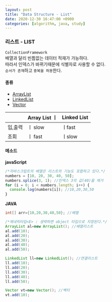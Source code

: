 ```yaml
---
layout: post
title: "Data Structure - List"
date: 2020-12-30 16:47:00 +0900
categories: [algorithm, java, study]
---
```


### 리스트 - LIST

`CollectionFramework`<br>
배열과 달리 빈틈없는 데이터 적재가 가능하다. <br>
따라서 인덱스가 바뀌기때문에 식별자로 사용할 수 없다.<br>
`순서가 존재`하고 `중복을 허용`한다.<br>

#### 종류

- [ArrayList](https://jaeeunzzang.github.io/algorithm/java/study/2020/12/31/arraylist.html)
- [LinkedList](https://jaeeunzzang.github.io//algorithm/java/study/2021/01/01/linkedlist.html)
- [Vector](https://jaeeunzzang.github.io//algorithm/java/study/2021/01/02/vector.html)

|         | Array List ㅣ | Linked List |
| ------- | ------------- | ----------- |
| 입,출력 | ㅣ slow       | ㅣfast      |
| 조회    | ㅣ fast       | ㅣslow      |

#### 메소드

**javaScript**

```javascript
/*자바스크립트의 배열은 리스트의 기능도 포함하고 있다.*/
numbers = [10, 20, 30, 40, 50];
numbers.splice(3, 1); //인덱스 3의 값(40)을 제거
for (i = 0; i < numbers.length; i++) {
  console.log(numbers[i]); //10,20,30,50
}
```

**JAVA**

```java
int[] arr={10,20,30,40,50}; //배열

/*제네릭타입<E> : 생략하면 object 타입으로 지정된다.*/
ArrayList al=new ArrayList(); //배열리스트
al.add(10);
al.add(20);
al.add(30);
al.add(40);
al.add(50);

LinkedList ll=new LinkedList(); //연결리스트
ll.add(10);
ll.add(20);
ll.add(30);
ll.add(40);
ll.add(50);

Vector vt=new Vector(); //벡터
vt.add(10);

```
